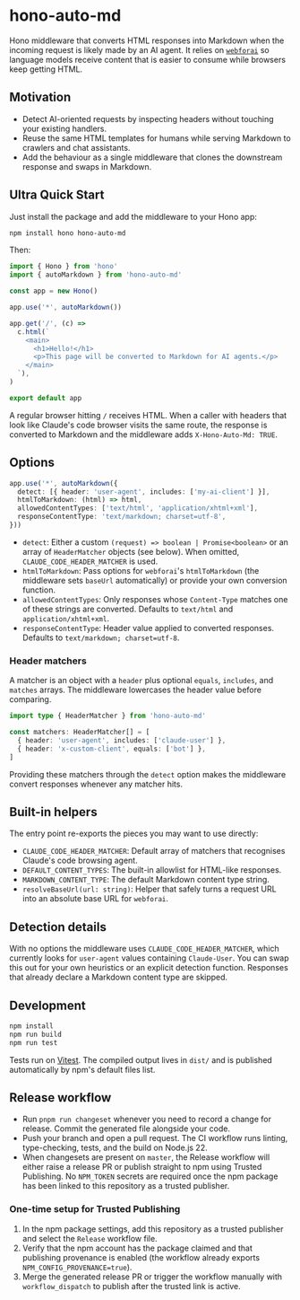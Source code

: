 # hono-auto-md

Hono middleware that converts HTML responses into Markdown when the incoming request is likely made by an AI agent. It relies on [`webforai`](https://www.npmjs.com/package/webforai) so language models receive content that is easier to consume while browsers keep getting HTML.

## Motivation

- Detect AI-oriented requests by inspecting headers without touching your existing handlers.
- Reuse the same HTML templates for humans while serving Markdown to crawlers and chat assistants.
- Add the behaviour as a single middleware that clones the downstream response and swaps in Markdown.

## Ultra Quick Start

Just install the package and add the middleware to your Hono app:

```bash
npm install hono hono-auto-md
```

Then:


```ts
import { Hono } from 'hono'
import { autoMarkdown } from 'hono-auto-md'

const app = new Hono()

app.use('*', autoMarkdown())

app.get('/', (c) =>
  c.html(`
    <main>
      <h1>Hello!</h1>
      <p>This page will be converted to Markdown for AI agents.</p>
    </main>
  `),
)

export default app
```

A regular browser hitting `/` receives HTML. When a caller with headers that look like Claude's code browser visits the same route, the response is converted to Markdown and the middleware adds `X-Hono-Auto-Md: TRUE`.

## Options

```ts
app.use('*', autoMarkdown({
  detect: [{ header: 'user-agent', includes: ['my-ai-client'] }],
  htmlToMarkdown: (html) => html,
  allowedContentTypes: ['text/html', 'application/xhtml+xml'],
  responseContentType: 'text/markdown; charset=utf-8',
}))
```

- `detect`: Either a custom `(request) => boolean | Promise<boolean>` or an array of `HeaderMatcher` objects (see below). When omitted, `CLAUDE_CODE_HEADER_MATCHER` is used.
- `htmlToMarkdown`: Pass options for `webforai`'s `htmlToMarkdown` (the middleware sets `baseUrl` automatically) or provide your own conversion function.
- `allowedContentTypes`: Only responses whose `Content-Type` matches one of these strings are converted. Defaults to `text/html` and `application/xhtml+xml`.
- `responseContentType`: Header value applied to converted responses. Defaults to `text/markdown; charset=utf-8`.

### Header matchers

A matcher is an object with a `header` plus optional `equals`, `includes`, and `matches` arrays. The middleware lowercases the header value before comparing.

```ts
import type { HeaderMatcher } from 'hono-auto-md'

const matchers: HeaderMatcher[] = [
  { header: 'user-agent', includes: ['claude-user'] },
  { header: 'x-custom-client', equals: ['bot'] },
]
```

Providing these matchers through the `detect` option makes the middleware convert responses whenever any matcher hits.

## Built-in helpers

The entry point re-exports the pieces you may want to use directly:

- `CLAUDE_CODE_HEADER_MATCHER`: Default array of matchers that recognises Claude's code browsing agent.
- `DEFAULT_CONTENT_TYPES`: The built-in allowlist for HTML-like responses.
- `MARKDOWN_CONTENT_TYPE`: The default Markdown content type string.
- `resolveBaseUrl(url: string)`: Helper that safely turns a request URL into an absolute base URL for `webforai`.

## Detection details

With no options the middleware uses `CLAUDE_CODE_HEADER_MATCHER`, which currently looks for `user-agent` values containing `Claude-User`. You can swap this out for your own heuristics or an explicit detection function. Responses that already declare a Markdown content type are skipped.

## Development

```bash
npm install
npm run build
npm run test
```

Tests run on [Vitest](https://vitest.dev/). The compiled output lives in `dist/` and is published automatically by npm's default files list.

## Release workflow

- Run `pnpm run changeset` whenever you need to record a change for release. Commit the generated file alongside your code.
- Push your branch and open a pull request. The CI workflow runs linting, type-checking, tests, and the build on Node.js 22.
- When changesets are present on `master`, the Release workflow will either raise a release PR or publish straight to npm using Trusted Publishing. No `NPM_TOKEN` secrets are required once the npm package has been linked to this repository as a trusted publisher.

### One-time setup for Trusted Publishing

1. In the npm package settings, add this repository as a trusted publisher and select the `Release` workflow file.
2. Verify that the npm account has the package claimed and that publishing provenance is enabled (the workflow already exports `NPM_CONFIG_PROVENANCE=true`).
3. Merge the generated release PR or trigger the workflow manually with `workflow_dispatch` to publish after the trusted link is active.

